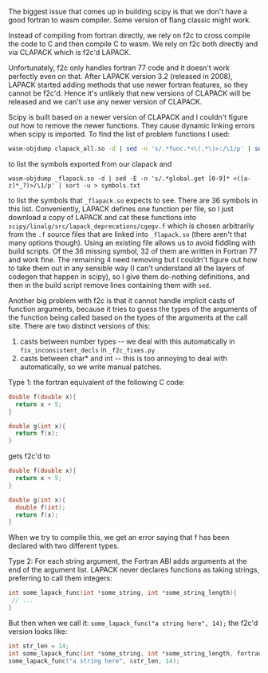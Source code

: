The biggest issue that comes up in building scipy is that we don't have a good
fortran to wasm compiler. Some version of flang classic might work.

Instead of compiling from fortran directly, we rely on f2c to cross compile
the code to C and then compile C to wasm. We rely on f2c both directly and via
CLAPACK which is f2c'd LAPACK.

Unfortunately, f2c only handles fortran 77 code and it doesn't work perfectly
even on that. After LAPACK version 3.2 (released in 2008), LAPACK started
adding methods that use newer fortran features, so they cannot be f2c'd. Hence
it's unlikely that new versions of CLAPACK will be released and we can't use
any newer version of CLAPACK.

Scipy is built based on a newer version of CLAPACK and I couldn't figure out
how to remove the newer functions. They cause dynamic linking errors when
scipy is imported. To find the list of problem functions I used:

```sh
wasm-objdump clapack_all.so -d | sed -n 's/.*func.*<\(.*\)>:/\1/p' | sort -u > clapack_exports.txt
```

to list the symbols exported from our clapack and

```
wasm-objdump _flapack.so -d | sed -E -n 's/.*global.get [0-9]* <([a-z]*_?)>/\1/p' | sort -u > symbols.txt
```

to list the symbols that `_flapack.so` expects to see. There are 36 symbols in
this list. Conveniently, LAPACK defines one function per file, so I just
download a copy of LAPACK and cat these functions into
`scipy/linalg/src/lapack_deprecations/cgegv.f` which is chosen arbitrarily from
the `.f` source files that are linked into `_flapack.so` (there aren't that many
options though). Using an existing file allows us to avoid fiddling with build
scripts. Of the 36 missing symbol, 32 of them are written in Fortran 77 and work
fine. The remaining 4 need removing but I couldn't figure out how to take them
out in any sensible way (I can't understand all the layers of codegen that
happen in scipy), so I give them do-nothing definitions, and then in the build
script remove lines containing them with `sed`.

Another big problem with f2c is that it cannot handle implicit casts of function
arguments, because it tries to guess the types of the arguments of the function
being called based on the types of the arguments at the call site. There are two
distinct versions of this:

1. casts between number types -- we deal with this automatically in
   `fix_inconsistent_decls` in `_f2c_fixes.py`
2. casts between char\* and int -- this is too annoying to deal with
   automatically, so we write manual patches.

Type 1: the fortran equivalent of the following C code:

```C
double f(double x){
  return x + 5;
}

double g(int x){
  return f(x);
}
```

gets f2c'd to

```C
double f(double x){
  return x + 5;
}

double g(int x){
  double f(int);
  return f(x);
}
```

When we try to compile this, we get an error saying that f has been declared
with two different types.

Type 2: For each string argument, the Fortran ABI adds arguments at the end of
the argument list. LAPACK never declares functions as taking strings, preferring
to call them integers:

```C
int some_lapack_func(int *some_string, int *some_string_length){
 // ...
}
```

But then when we call it: `some_lapack_func("a string here", 14);` the f2c'd
version looks like:

```C
int str_len = 14;
int some_lapack_func(int *some_string, int *some_string_length, fortranlen some_string_length_again);
some_lapack_func("a string here", &str_len, 14);
```
